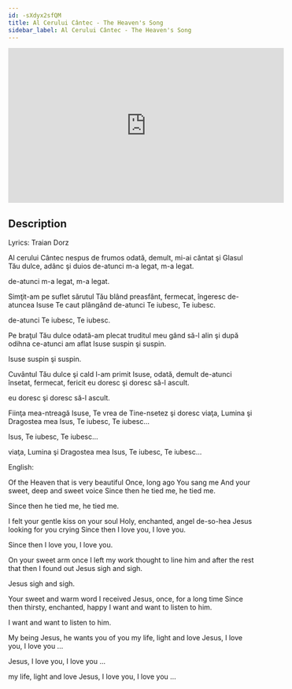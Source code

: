```yaml
---
id: -sXdyx2sfQM
title: Al Cerului Cântec - The Heaven's Song
sidebar_label: Al Cerului Cântec - The Heaven's Song
---
```


<iframe
  width="560"
  height="315"
  src="https://www.youtube.com/embed/-sXdyx2sfQM"
  title="YouTube video player"
  frameborder="0"
  allow="accelerometer; autoplay; clipboard-write; encrypted-media; gyroscope; picture-in-picture; web-share"
  referrerpolicy="strict-origin-when-cross-origin"
  allowfullscreen
></iframe>

## Description

Lyrics: Traian Dorz

Al cerului Cântec nespus de frumos
odată, demult, mi-ai cântat
şi Glasul Tău dulce, adânc şi duios
de-atunci m-a legat, m-a legat.

de-atunci m-a legat, m-a legat.

Simţit-am pe suflet sărutul Tău blând
preasfânt, fermecat, îngeresc
de-atuncea Isuse Te caut plângând
de-atunci Te iubesc, Te iubesc.

de-atunci Te iubesc, Te iubesc.

Pe braţul Tău dulce odată-am plecat
truditul meu gând să-l alin
şi după odihna ce-atunci am aflat
Isuse suspin şi suspin.

Isuse suspin şi suspin.

Cuvântul Tău dulce şi cald l-am primit
Isuse, odată, demult
de-atunci însetat, fermecat, fericit
eu doresc şi doresc să-l ascult.

eu doresc şi doresc să-l ascult.

Fiinţa mea-ntreagă Isuse, Te vrea
de Tine-nsetez şi doresc
viaţa, Lumina şi Dragostea mea
Isus, Te iubesc, Te iubesc...

Isus, Te iubesc, Te iubesc...

viaţa, Lumina şi Dragostea mea
Isus, Te iubesc, Te iubesc...

English:

Of the Heaven that is very beautiful
Once, long ago You sang me
And your sweet, deep and sweet voice
Since then he tied me, he tied me.

Since then he tied me, he tied me.

I felt your gentle kiss on your soul
Holy, enchanted, angel
de-so-hea Jesus looking for you crying
Since then I love you, I love you.

Since then I love you, I love you.

On your sweet arm once I left
my work thought to line him
and after the rest that then I found out
Jesus sigh and sigh.

Jesus sigh and sigh.

Your sweet and warm word I received
Jesus, once, for a long time
Since then thirsty, enchanted, happy
I want and want to listen to him.

I want and want to listen to him.

My being Jesus, he wants you
of you
my life, light and love
Jesus, I love you, I love you ...

Jesus, I love you, I love you ...

my life, light and love
Jesus, I love you, I love you ...
